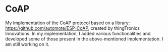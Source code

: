 # CoAP
My implementation of the CoAP protocol based on a library: https://github.com/automote/ESP-CoAP, 
created by thingTronics Innovations. In my implementation, I added various functionalities and 
developed some of those present in the above-mentioned implementation. I am still working on it.
